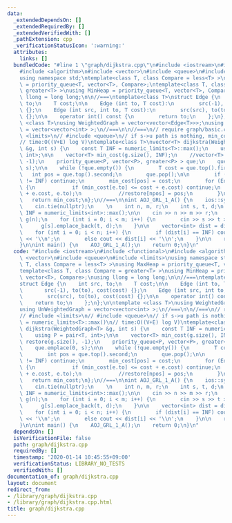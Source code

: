 ```yaml
---
data:
  _extendedDependsOn: []
  _extendedRequiredBy: []
  _extendedVerifiedWith: []
  _pathExtension: cpp
  _verificationStatusIcon: ':warning:'
  attributes:
    links: []
  bundledCode: "#line 1 \"graph/dijkstra.cpp\"\n#include <iostream>\n#include <functional>\n\
    #include <algorithm>\n#include <vector>\n#include <queue>\n#include <limits>\n\
    using namespace std;\ntemplate<class T, class Compare = less<T> >\nusing MaxHeap\
    \ = priority_queue<T, vector<T>, Compare>;\ntemplate<class T, class Compare =\
    \ greater<T> >\nusing MinHeap = priority_queue<T, vector<T>, Compare>;\nusing\
    \ llong = long long;\n\n//===\ntemplate<class T>\nstruct Edge {\n    int src,\
    \ to;\n    T cost;\n\n    Edge (int to, T cost):\n        src(-1), to(to), cost(cost)\
    \ {};\n    Edge (int src, int to, T cost):\n        src(src), to(to), cost(cost)\
    \ {};\n\n    operator int() const {\n        return to;\n    };\n};\n\ntemplate\
    \ <class T>\nusing WeightedGraph = vector<vector<Edge<T>>>;\nusing UnWeightedGraph\
    \ = vector<vector<int> >;\n//===\n\n//===\n// require graph/basic.cpp\n// #include\
    \ <limits>\n// #include <queue>\n// if s->u path is nothing, min_cost[u] = numeric_limits<T>::max()\n\
    // time:O((V+E) log V)\ntemplate<class T>\nvector<T> dijkstra(WeightedGraph<T>\
    \ &g, int s) {\n    const T INF = numeric_limits<T>::max();\n    using P = pair<T,\
    \ int>;\n\n    vector<T> min_cost(g.size(), INF);\n    //vector<T> restore(g.size(),\
    \ -1);\n    priority_queue<P, vector<P>, greater<P> > que;\n    que.emplace(0,\
    \ s);\n\n    while (!que.empty()) {\n        T cost = que.top().first;\n     \
    \   int pos = que.top().second;\n        que.pop();\n\n        if (min_cost[pos]\
    \ != INF) continue;\n        min_cost[pos] = cost;\n        for (Edge<T> e:g[pos])\
    \ {\n            if (min_cost[e.to] <= cost + e.cost) continue;\n            que.emplace(cost\
    \ + e.cost, e.to);\n            //restore[npos] = pos;\n        }\n    }\n\n \
    \   return min_cost;\n};\n//===\n\nint AOJ_GRL_1_A() {\n    ios::sync_with_stdio(false);\n\
    \    cin.tie(nullptr);\n    \n    int n, m, r;\n    int s, t, d;\n    const llong\
    \ INF = numeric_limits<int>::max();\n\n    cin >> n >> m >> r;\n    \n    WeightedGraph<int>\
    \ g(n);\n    for (int i = 0; i < m; i++) {\n        cin >> s >> t >> d;\n\n  \
    \      g[s].emplace_back(t, d);\n    }\n\n    vector<int> dist = dijkstra(g, r);\n\
    \    for (int i = 0; i < n; i++) {\n        if (dist[i] == INF) cout << \"INF\"\
    \ << '\\n';\n        else cout << dist[i] << '\\n';\n    }\n\n    return 0;\n\
    }\n\nint main() {\n    AOJ_GRL_1_A();\n    return 0;\n}\n"
  code: "#include <iostream>\n#include <functional>\n#include <algorithm>\n#include\
    \ <vector>\n#include <queue>\n#include <limits>\nusing namespace std;\ntemplate<class\
    \ T, class Compare = less<T> >\nusing MaxHeap = priority_queue<T, vector<T>, Compare>;\n\
    template<class T, class Compare = greater<T> >\nusing MinHeap = priority_queue<T,\
    \ vector<T>, Compare>;\nusing llong = long long;\n\n//===\ntemplate<class T>\n\
    struct Edge {\n    int src, to;\n    T cost;\n\n    Edge (int to, T cost):\n \
    \       src(-1), to(to), cost(cost) {};\n    Edge (int src, int to, T cost):\n\
    \        src(src), to(to), cost(cost) {};\n\n    operator int() const {\n    \
    \    return to;\n    };\n};\n\ntemplate <class T>\nusing WeightedGraph = vector<vector<Edge<T>>>;\n\
    using UnWeightedGraph = vector<vector<int> >;\n//===\n\n//===\n// require graph/basic.cpp\n\
    // #include <limits>\n// #include <queue>\n// if s->u path is nothing, min_cost[u]\
    \ = numeric_limits<T>::max()\n// time:O((V+E) log V)\ntemplate<class T>\nvector<T>\
    \ dijkstra(WeightedGraph<T> &g, int s) {\n    const T INF = numeric_limits<T>::max();\n\
    \    using P = pair<T, int>;\n\n    vector<T> min_cost(g.size(), INF);\n    //vector<T>\
    \ restore(g.size(), -1);\n    priority_queue<P, vector<P>, greater<P> > que;\n\
    \    que.emplace(0, s);\n\n    while (!que.empty()) {\n        T cost = que.top().first;\n\
    \        int pos = que.top().second;\n        que.pop();\n\n        if (min_cost[pos]\
    \ != INF) continue;\n        min_cost[pos] = cost;\n        for (Edge<T> e:g[pos])\
    \ {\n            if (min_cost[e.to] <= cost + e.cost) continue;\n            que.emplace(cost\
    \ + e.cost, e.to);\n            //restore[npos] = pos;\n        }\n    }\n\n \
    \   return min_cost;\n};\n//===\n\nint AOJ_GRL_1_A() {\n    ios::sync_with_stdio(false);\n\
    \    cin.tie(nullptr);\n    \n    int n, m, r;\n    int s, t, d;\n    const llong\
    \ INF = numeric_limits<int>::max();\n\n    cin >> n >> m >> r;\n    \n    WeightedGraph<int>\
    \ g(n);\n    for (int i = 0; i < m; i++) {\n        cin >> s >> t >> d;\n\n  \
    \      g[s].emplace_back(t, d);\n    }\n\n    vector<int> dist = dijkstra(g, r);\n\
    \    for (int i = 0; i < n; i++) {\n        if (dist[i] == INF) cout << \"INF\"\
    \ << '\\n';\n        else cout << dist[i] << '\\n';\n    }\n\n    return 0;\n\
    }\n\nint main() {\n    AOJ_GRL_1_A();\n    return 0;\n}\n"
  dependsOn: []
  isVerificationFile: false
  path: graph/dijkstra.cpp
  requiredBy: []
  timestamp: '2020-01-14 10:45:55+09:00'
  verificationStatus: LIBRARY_NO_TESTS
  verifiedWith: []
documentation_of: graph/dijkstra.cpp
layout: document
redirect_from:
- /library/graph/dijkstra.cpp
- /library/graph/dijkstra.cpp.html
title: graph/dijkstra.cpp
---
```

